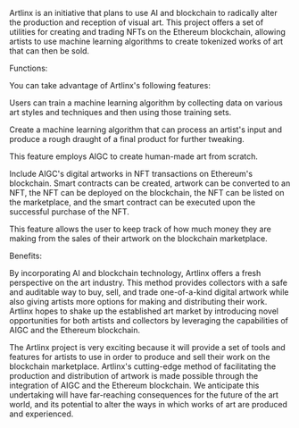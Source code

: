 Artlinx is an initiative that plans to use AI and blockchain to radically alter the production and reception of visual art. This project offers a set of utilities for creating and trading NFTs on the Ethereum blockchain, allowing artists to use machine learning algorithms to create tokenized works of art that can then be sold.


Functions:

You can take advantage of Artlinx's following features:

Users can train a machine learning algorithm by collecting data on various art styles and techniques and then using those training sets.

Create a machine learning algorithm that can process an artist's input and produce a rough draught of a final product for further tweaking.

This feature employs AIGC to create human-made art from scratch.

Include AIGC's digital artworks in NFT transactions on Ethereum's blockchain. Smart contracts can be created, artwork can be converted to an NFT, the NFT can be deployed on the blockchain, the NFT can be listed on the marketplace, and the smart contract can be executed upon the successful purchase of the NFT.

This feature allows the user to keep track of how much money they are making from the sales of their artwork on the blockchain marketplace.

Benefits:

By incorporating AI and blockchain technology, Artlinx offers a fresh perspective on the art industry. This method provides collectors with a safe and auditable way to buy, sell, and trade one-of-a-kind digital artwork while also giving artists more options for making and distributing their work. Artlinx hopes to shake up the established art market by introducing novel opportunities for both artists and collectors by leveraging the capabilities of AIGC and the Ethereum blockchain.


The Artlinx project is very exciting because it will provide a set of tools and features for artists to use in order to produce and sell their work on the blockchain marketplace. Artlinx's cutting-edge method of facilitating the production and distribution of artwork is made possible through the integration of AIGC and the Ethereum blockchain. We anticipate this undertaking will have far-reaching consequences for the future of the art world, and its potential to alter the ways in which works of art are produced and experienced. 
